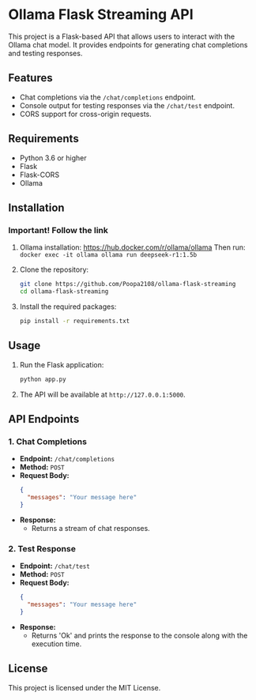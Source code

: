 # Ollama Flask Streaming API

This project is a Flask-based API that allows users to interact with the Ollama chat model. It provides endpoints for generating chat completions and testing responses.

## Features

- Chat completions via the `/chat/completions` endpoint.
- Console output for testing responses via the `/chat/test` endpoint.
- CORS support for cross-origin requests.

## Requirements

- Python 3.6 or higher
- Flask
- Flask-CORS
- Ollama

## Installation

### Important! Follow the link
1. Ollama installation: https://hub.docker.com/r/ollama/ollama
    Then run:
    ```docker exec -it ollama ollama run deepseek-r1:1.5b```

2. Clone the repository:
   ```bash
   git clone https://github.com/Poopa2108/ollama-flask-streaming
   cd ollama-flask-streaming
   ```

3. Install the required packages:
   ```bash
   pip install -r requirements.txt
   ```

## Usage

1. Run the Flask application:
   ```bash
   python app.py
   ```

2. The API will be available at `http://127.0.0.1:5000`.

## API Endpoints

### 1. Chat Completions

- **Endpoint:** `/chat/completions`
- **Method:** `POST`
- **Request Body:**
  ```json
  {
    "messages": "Your message here"
  }
  ```
- **Response:**
  - Returns a stream of chat responses.

### 2. Test Response

- **Endpoint:** `/chat/test`
- **Method:** `POST`
- **Request Body:**
  ```json
  {
    "messages": "Your message here"
  }
  ```
- **Response:**
  - Returns 'Ok' and prints the response to the console along with the execution time.

## License

This project is licensed under the MIT License.

